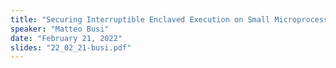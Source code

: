 ```yaml
---
title: "Securing Interruptible Enclaved Execution on Small Microprocessors"
speaker: "Matteo Busi"
date: "February 21, 2022"
slides: "22_02_21-busi.pdf"
---
```

